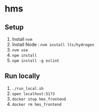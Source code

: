 # hms


## Setup

1. Install `nvm`
2. Install Node :  `nvm install lts/hydrogen`
3. `nvm use`
4. `npm install`
5. `npm install -g eslint`


## Run locally

1. `./run_local.sh`
2. `open localhost:5173`
3. `docker stop hms_frontend`
4. `docker rm hms_frontend`
